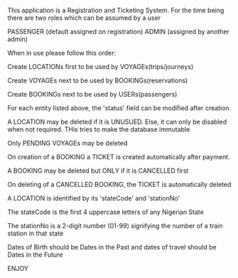 This application is a Registration and Ticketing System.
For the time being there are two roles which can be assumed by a user

PASSENGER (default assigned on registration)
ADMIN (assigned by another admin)

When in use please follow this order:

Create LOCATIONs first to be used by VOYAGEs(trips/journeys)

Create VOYAGEs next to be used by BOOKINGs(reservations)

Create BOOKINGs next to be used by USERs(passengers)

For each entity listed above, the 'status' field can be modified after creation.

A LOCATION may be deleted if it is UNUSUED. Else, it can only be disabled when not required. THis tries to make the database immutable

Only PENDING VOYAGEs may be deleted 

On creation of a BOOKING a TICKET is created automatically after payment.

A BOOKING may be deleted but ONLY if it is CANCELLED first

On deleting of a CANCELLED BOOKING, the TICKET is automatically deleted 

A LOCATION is identified by its 'stateCode' and 'stationNo'

The stateCode is the first 4 uppercase letters of any Nigerian State

The stationNo is a 2-digit number (01-99) signifying the number of a train station in that state

Dates of Birth should be Dates in the Past and dates of travel should be Dates in the Future

ENJOY
